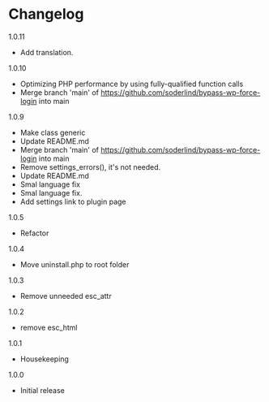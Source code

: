 # Changelog

1.0.11
- Add translation.

1.0.10
- Optimizing PHP performance by using fully-qualified function calls
- Merge branch 'main' of https://github.com/soderlind/bypass-wp-force-login into main

1.0.9
- Make class generic
- Update README.md
- Merge branch 'main' of https://github.com/soderlind/bypass-wp-force-login into main
- Remove settings_errors(), it's not needed.
- Update README.md
- Smal language fix
- Smal language fix.
- Add settings link to plugin page

1.0.5
- Refactor

1.0.4

- Move uninstall.php to root folder

1.0.3
- Remove unneeded esc_attr

1.0.2
- remove esc_html

1.0.1
- Housekeeping

1.0.0
- Initial release

